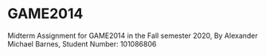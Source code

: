 # GAME2014

Midterm Assignment for GAME2014 in the Fall semester 2020, By Alexander Michael Barnes, Student Number: 101086806
